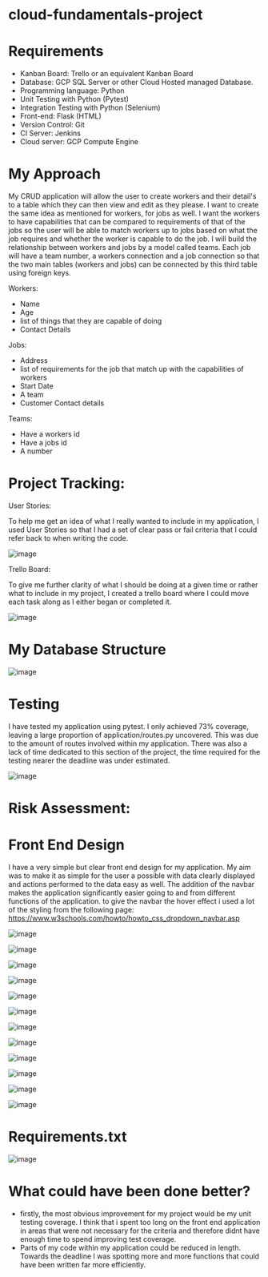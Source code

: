 # cloud-fundamentals-project

# Requirements

- Kanban Board: Trello or an equivalent Kanban Board
- Database: GCP SQL Server or other Cloud Hosted managed Database.
- Programming language: Python
- Unit Testing with Python (Pytest)
- Integration Testing with Python (Selenium)
- Front-end: Flask (HTML)
- Version Control: Git
- CI Server: Jenkins
- Cloud server: GCP Compute Engine

# My Approach

My CRUD application will allow the user to create workers and their detail's to a table which they can then view and edit as they please. I want to create the same idea as mentioned for workers, for jobs as well. I want the workers to have capabilities that can be compared to requirements of that of the jobs so the user will be able to match workers up to jobs based on what the job requires and whether the worker is capable to do the job. I will build the relationship between workers and jobs by a model called teams. Each job will have a team number, a workers connection and a job connection so that the two main tables (workers and jobs) can be connected by this third table using foreign keys.

Workers:
- Name
- Age
- list of things that they are capable of doing
- Contact Details

Jobs:
- Address
- list of requirements for the job that match up with the capabilities of workers
- Start Date
- A team
- Customer Contact details

Teams:
- Have a workers id
- Have a jobs id
- A number 


# Project Tracking:
User Stories:

To help me get an idea of what I really wanted to include in my application, I used User Stories so that I had a set of clear pass or fail criteria that I could refer back to when writing the code.

![image](https://user-images.githubusercontent.com/80106830/111926916-a86f4200-8aa6-11eb-9e6c-55651897a1ae.png)


Trello Board:

To give me further clarity of what I should be doing at a given time or rather what to include in my project, I created a trello board where I could move each task along as I either began or completed it.


![image](https://user-images.githubusercontent.com/80106830/111927254-094b4a00-8aa8-11eb-9473-5ed353b17fc0.png)



# My Database Structure
![image](https://user-images.githubusercontent.com/80106830/111928127-ae672200-8aaa-11eb-973c-dac452e5b25d.png)




# Testing

I have tested my application using pytest. I only achieved 73% coverage, leaving a large proportion of application/routes.py uncovered. This was due to the amount of routes involved within my application. There was also a lack of time dedicated to this section of the project, the time required for the testing nearer the deadline was under estimated.

![image](https://user-images.githubusercontent.com/80106830/111929471-4d414d80-8aae-11eb-99cf-9a6b585cdcfd.png)


# Risk Assessment:









# Front End Design
I have a very simple but clear front end design for my application. My aim was to make it as simple for the user a possible with data clearly displayed and actions performed to the data easy as well. The addition of the navbar makes the application significantly easier going to and from different functions of the application. to give the navbar the hover effect i used a lot of the styling from the following page: https://www.w3schools.com/howto/howto_css_dropdown_navbar.asp


![image](https://user-images.githubusercontent.com/80106830/111923142-99cc5f00-8a95-11eb-8445-de80df4416ad.png)


![image](https://user-images.githubusercontent.com/80106830/111923160-c08a9580-8a95-11eb-9775-86654a1de5c7.png)


![image](https://user-images.githubusercontent.com/80106830/111923648-1102f280-8a98-11eb-88dd-d817b4825be6.png)


![image](https://user-images.githubusercontent.com/80106830/111923668-24ae5900-8a98-11eb-843c-c4fc0feaeecc.png)


![image](https://user-images.githubusercontent.com/80106830/111923713-5f17f600-8a98-11eb-9b43-650265bef0c5.png)


![image](https://user-images.githubusercontent.com/80106830/111923729-6fc86c00-8a98-11eb-9644-1608806b590c.png)


![image](https://user-images.githubusercontent.com/80106830/111923749-8a024a00-8a98-11eb-8dc6-5d39af4bac2d.png)


![image](https://user-images.githubusercontent.com/80106830/111923772-af8f5380-8a98-11eb-81fd-a405eefa8df5.png)


![image](https://user-images.githubusercontent.com/80106830/111923796-cb92f500-8a98-11eb-9c98-85c87a35c7b8.png)


![image](https://user-images.githubusercontent.com/80106830/111923809-e36a7900-8a98-11eb-9e09-1714f45bff0f.png)


![image](https://user-images.githubusercontent.com/80106830/111924248-6c82af80-8a9b-11eb-8462-35653c5c8fe4.png)


![image](https://user-images.githubusercontent.com/80106830/111923924-9f2ba880-8a99-11eb-8068-3588c8390975.png)


# Requirements.txt
![image](https://user-images.githubusercontent.com/80106830/111922721-3b9e7c80-8a93-11eb-9c49-09774ff570da.png)


# What could have been done better?
- firstly, the most obvious improvement for my project would be my unit testing coverage. I think that i spent too long on the front end application in areas that were not         necessary for the criteria and therefore didnt have enough time to spend improving test coverage. 
- Parts of my code within my application could be reduced in length. Towards the deadline I was spotting more and more functions that could have been written far more efficiently. 





